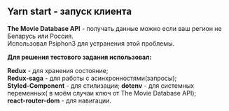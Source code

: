 ## Yarn start - запуск клиента

**The Movie Database API** - получать данные можно если ваш регион не Беларусь или Россия.  
Использовал Psiphon3 для устранения этой проблемы.  

**Для решения тестового задания использовал:**

**Redux** - для хранения состояние;  
**Redux-saga** - для работы с асинхронностями(запросы);    
**Styled-Component** - для стилизации;
**dotenv** - для системных переменных( в моём случаи ключ от The Movie Database API);  
**react-router-dom** - для навигации.





